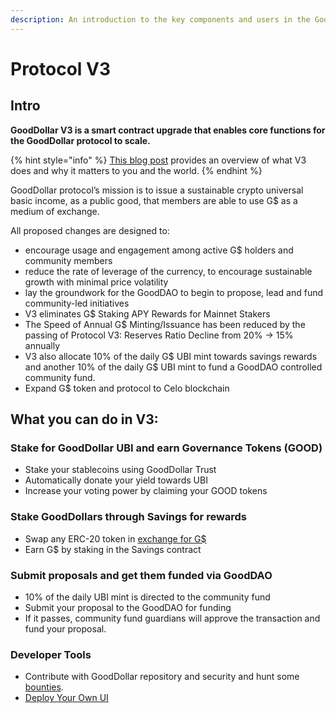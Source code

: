 ```yaml
---
description: An introduction to the key components and users in the GoodDollar protocol V3.
---
```


# Protocol V3

## **Intro**

**GoodDollar V3 is a smart contract upgrade that enables core functions for the GoodDollar protocol to scale.**

{% hint style="info" %}
[This blog post](https://www.gooddollar.org/gooddollarv3-is-coming/) provides an overview of what V3 does and why it matters to you and the world.
{% endhint %}

GoodDollar protocol’s mission is to issue a sustainable crypto universal basic income, as a public good, that members are able to use G$ as a medium of exchange.&#x20;

All proposed changes are designed to:

* encourage usage and engagement among active G$ holders and community members
* reduce the rate of leverage of the currency, to encourage sustainable growth with minimal price volatility
* lay the groundwork for the GoodDAO to begin to propose, lead and fund community-led initiatives
* V3 eliminates G$ Staking APY Rewards for Mainnet Stakers
* The Speed of Annual G$ Minting/Issuance has been reduced by the passing of Protocol V3: Reserves Ratio Decline from 20% → 15% annually
* V3 also allocate 10% of the daily G$ UBI mint towards savings rewards and another 10% of the daily G$ UBI mint to fund a GoodDAO controlled community fund.
* Expand G$ token and protocol to Celo blockchain



## What you can do in V3:

### Stake for GoodDollar UBI and earn Governance Tokens (GOOD)&#x20;

* Stake your stablecoins using GoodDollar Trust&#x20;
* Automatically donate your yield towards UBI
* Increase your voting power by claiming your GOOD tokens

### Stake GoodDollars through Savings for rewards

* Swap any ERC-20 token in [exchange for G$ ](../technical-guides/buy-and-sell-gusd.md)
* Earn G$ by staking in the Savings contract

### Submit proposals and get them funded via GoodDAO&#x20;

* 10% of the daily UBI mint is directed to the community fund
* Submit your proposal to the GoodDAO for funding
* If it passes, community fund guardians will approve the transaction and fund your proposal.

### Developer Tools&#x20;

* Contribute with GoodDollar repository and security and hunt some [bounties](https://github.com/GoodDollar/Bounties/issues).&#x20;
* [Deploy Your Own UI](../technical-guides/deploy-your-own-gooddollar-ui.md)
